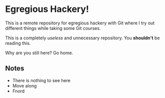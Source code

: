 # Egregious Hackery!
This is a remote repository for egregious hackery with Git where I try out different things while taking some Git courses.

This is a completely _useless_ and unnecessary repository. You **shouldn't** be reading this.

Why are you still here? Go home.

## Notes
- There is nothing to see here
- Move along
- Fnord
